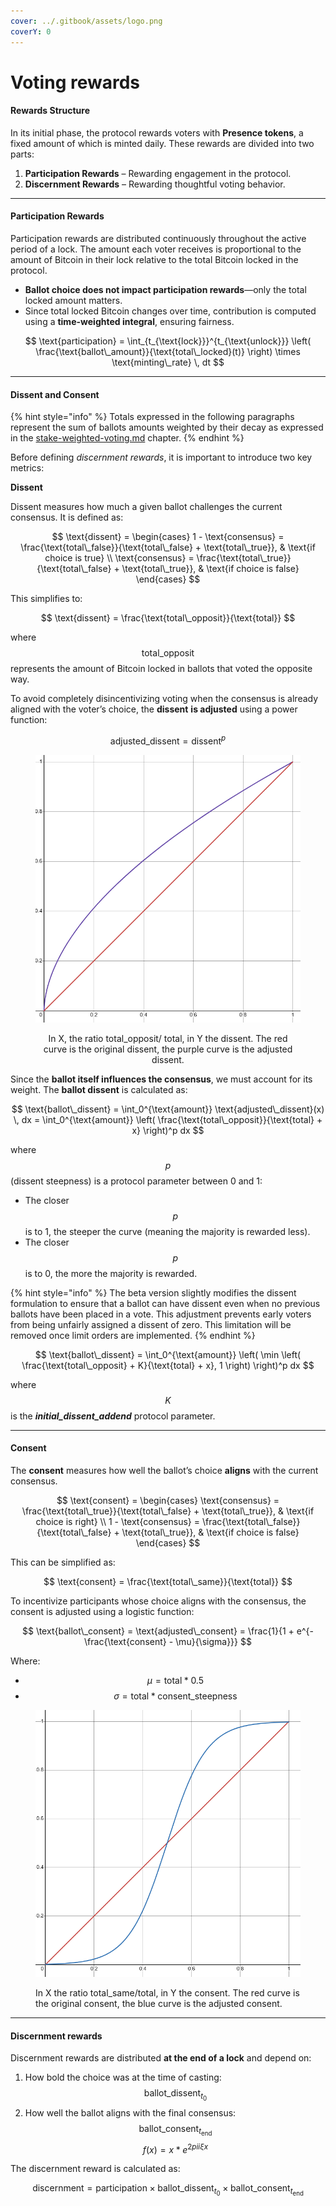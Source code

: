 ```yaml
---
cover: ../.gitbook/assets/logo.png
coverY: 0
---
```


# Voting rewards

#### **Rewards Structure**

In its initial phase, the protocol rewards voters with **Presence tokens**, a fixed amount of which is minted daily. These rewards are divided into two parts:

1. **Participation Rewards** – Rewarding engagement in the protocol.
2. **Discernment Rewards** – Rewarding thoughtful voting behavior.

***

#### **Participation Rewards**

Participation rewards are distributed continuously throughout the active period of a lock. The amount each voter receives is proportional to the amount of Bitcoin in their lock relative to the total Bitcoin locked in the protocol.

* **Ballot choice does not impact participation rewards**—only the total locked amount matters.
* Since total locked Bitcoin changes over time, contribution is computed using a **time-weighted integral**, ensuring fairness.

$$
\text{participation} = \int_{t_{\text{lock}}}^{t_{\text{unlock}}} \left( \frac{\text{ballot\_amount}}{\text{total\_locked}(t)} \right) \times \text{minting\_rate} \, dt
$$

***

#### **Dissent and Consent**

{% hint style="info" %}
Totals expressed in the following paragraphs represent the sum of ballots amounts weighted by their decay as expressed in the [stake-weighted-voting.md](stake-weighted-voting.md "mention") chapter.
{% endhint %}

Before defining _discernment rewards_, it is important to introduce two key metrics:

**Dissent**

Dissent measures how much a given ballot challenges the current consensus. It is defined as:

$$
\text{dissent} =
\begin{cases} 
1 - \text{consensus} = \frac{\text{total\_false}}{\text{total\_false} + \text{total\_true}}, & \text{if choice is true} \\ 
\text{consensus} = \frac{\text{total\_true}}{\text{total\_false} + \text{total\_true}}, & \text{if choice is false} 
\end{cases}
$$

This simplifies to:

$$
\text{dissent} = \frac{\text{total\_opposit}}{\text{total}}
$$

where $$\text{total\_opposit}$$ represents the amount of Bitcoin locked in ballots that voted the opposite way.

To avoid completely disincentivizing voting when the consensus is already aligned with the voter’s choice, the **dissent** **is adjusted** using a power function:

$$
\text{adjusted\_dissent} = \text{dissent}^p
$$

<div align="center"><figure><img src="../.gitbook/assets/image (1).png" alt="" width="532"><figcaption><p>In X, the ratio total_opposit/ total, in Y the dissent. The red curve is the original dissent, the purple curve is the adjusted dissent.</p></figcaption></figure></div>

Since the **ballot itself influences the consensus**, we must account for its weight. The **ballot dissent** is calculated as:

$$
\text{ballot\_dissent} = \int_0^{\text{amount}} \text{adjusted\_dissent}(x) \, dx = \int_0^{\text{amount}} \left( \frac{\text{total\_opposit}}{\text{total} + x} \right)^p dx
$$

where $$p$$ (dissent steepness) is a protocol parameter between 0 and 1:

* The closer $$p$$ is to 1, the steeper the curve (meaning the majority is rewarded less).
* The closer $$p$$ is to 0, the more the majority is rewarded.

{% hint style="info" %}
The beta version slightly modifies the dissent formulation to ensure that a ballot can have dissent even when no previous ballots have been placed in a vote. This adjustment prevents early voters from being unfairly assigned a dissent of zero.  This limitation will be removed once limit orders are implemented.
{% endhint %}

$$
\text{ballot\_dissent} = \int_0^{\text{amount}} \left( \min \left( \frac{\text{total\_opposit} + K}{\text{total} + x}, 1 \right) \right)^p dx
$$

where $$K$$ is the _**initial\_dissent\_addend**_ protocol parameter.

***

#### Consent

The **consent** measures how well the ballot’s choice **aligns** with the current consensus.

$$
\text{consent} =
\begin{cases} 
\text{consensus} = \frac{\text{total\_true}}{\text{total\_false} + \text{total\_true}}, & \text{if choice is right} \\ 
1 - \text{consensus} = \frac{\text{total\_false}}{\text{total\_false} + \text{total\_true}}, & \text{if choice is false}
\end{cases}
$$

This can be simplified as:

$$
\text{consent} = \frac{\text{total\_same}}{\text{total}}
$$

To incentivize participants whose choice aligns with the consensus, the consent is adjusted using a logistic function:

$$
\text{ballot\_consent} = \text{adjusted\_consent} = \frac{1}{1 + e^{-\frac{\text{consent} - \mu}{\sigma}}}
$$

Where:

* $$\mu = \text{total} * 0.5$$
* $$\sigma = \text{total} * \text{consent\_steepness}$$

<figure><img src="../.gitbook/assets/image (2).png" alt="" width="543"><figcaption><p>In X the ratio total_same/total, in Y the consent. The red curve is the original consent, the blue curve is the adjusted consent. </p></figcaption></figure>

***

#### Discernment rewards

Discernment rewards are distributed **at the end of a lock** and depend on:

1. How bold the choice was at the time of casting: $$\text{ballot\_dissent}_{t_0}$$
2. How well the ballot aligns with the final consensus: $$\text{ballot\_consent}_{t_{\text{end}}}$$$$f(x) = x * e^{2 pi i \xi x}$$

The discernment reward is calculated as:

$$
\text{discernment} = \text{participation} \times \text{ballot\_dissent}_{t_0} \times \text{ballot\_consent}_{t_{\text{end}}}
$$

